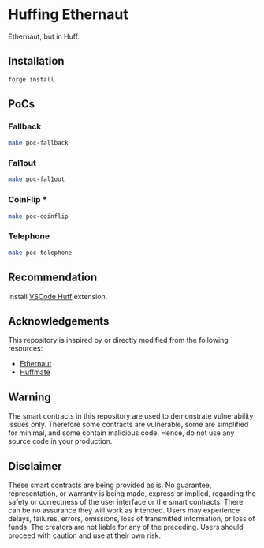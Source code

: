 # Huffing Ethernaut

Ethernaut, but in Huff.

## Installation

``` sh
forge install
```

## PoCs

### Fallback

```sh
make poc-fallback
```

### Fal1out

```sh
make poc-fal1out
```

### CoinFlip *

```sh
make poc-coinflip
```

### Telephone

```sh
make poc-telephone
```

## Recommendation

Install [VSCode Huff](https://marketplace.visualstudio.com/items?itemName=huff-language.huff-language) extension.

## Acknowledgements

This repository is inspired by or directly modified from the following resources:

- [Ethernaut](https://github.com/OpenZeppelin/ethernaut)
- [Huffmate](https://github.com/pentagonxyz/huffmate)

## Warning

The smart contracts in this repository are used to demonstrate vulnerability issues only. Therefore some contracts are vulnerable, some are simplified for minimal, and some contain malicious code. Hence, do not use any source code in your production.

## Disclaimer

These smart contracts are being provided as is. No guarantee, representation, or warranty is being made, express or implied, regarding the safety or correctness of the user interface or the smart contracts. There can be no assurance they will work as intended. Users may experience delays, failures, errors, omissions, loss of transmitted information, or loss of funds. The creators are not liable for any of the preceding. Users should proceed with caution and use at their own risk.
